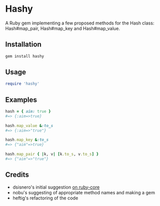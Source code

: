# Hashy

A Ruby gem implementing a few proposed methods for the Hash class: Hash#map_pair, Hash#map_key and Hash#map_value.

## Installation

```bash
gem install hashy
```

## Usage

```ruby
require 'hashy'
```

## Examples

```ruby
hash = { aim: true }
#=> {:aim=>true}
 
hash.map_value &:to_s
#=> {:aim=>"true"}
 
hash.map_key &:to_s
#=> {"aim"=>true}
 
hash.map_pair { |k, v| [k.to_s, v.to_s] }
#=> {"aim"=>"true"}
```

## Credits

- dsisnero's initial suggestion [on ruby-core](http://www.ruby-forum.com/topic/4410595#new)
- nobu's suggesting of appropriate method names and making a gem
- heftig's refactoring of the code
